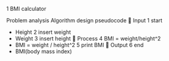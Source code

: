 1 BMI calculator

Problem analysis 	                                           Algorithm design pseudocode
	Input                                                            1 start
-	Height                                                          2 insert weight
-	Weight                                                         3 insert height
	Process                                                        4 BMI = weight/height^2
-	BMI = weight / height^2                                        5 print BMI 
	Output                                                         6 end
-	BMI(body mass index)
